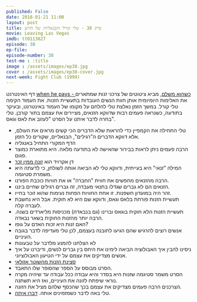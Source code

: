 ```yaml
---
published: False
date: 2018-01-21 11:00
layout: post
title: פרק 38 - טלי קורל והבנאליות של הרוע
movie: Leaving Las Vegas
imdb: tt0113627
episode: 38
ep-file: 
episode-number: 38
test-me : :title
image : /assets/images/ep38.jpg
cover : /assets/images/ep38-cover.jpg
next-week: Fight Club (1999)
---
```

דף האינטרנט [when he pays - כשהוא משלם](https://www.facebook.com/When-He-Pays-953331571347707/), מביא ציטוטים של צרכני זנות שמתארים את האלימות היומיומית אותן חוות הנשים העובדות בתעשיית הזנות.
את העמוד הקימה טלי קורל. במשך הזמן נאלצת טלי להלחם על מקומו של העמוד באינטרנט, ובעיקר בתודעה, כשנראה פעמים רבות שדווקא הזנאים, מציירים את עצמם בתור קורבן.
טלי בחרה לדבר איתנו על הסרט "לעזוב את לאס וגאס".

* טלי התחילה את הקמפיין כדי להראות שלא הדברים הכי קשים מראים את העולם, אלא דווקא הדברים ה"רגילים", הבנאליים, שקורים כל הזמן.
* הדף המקורי התחיל באנגליה
* הרבה פעמים ניתן לראות בבירור שהאישה לא בתודעה מלאה. היא מתוארת כמוצר פגום.
* דן אקרויד הוא [זונה ממין זכר](http://www.nbc.com/saturday-night-live/video/fred-garvin-male-prostitute/n8669?snl=1)
* המילה "זנאי" היא בעייתית, ודווקא טלי לא הביאה אותה לשולחן, כי לדעתה היא משמרת סטיגמה.
* הרבה מהזנאים מחפשים את חווית "החברה" או את חוויות כוכבת הפורנו.
* הזנאים הם לא גברים שגדלו בתנאי מעבדה, זה גברים רגילים שחיים ביננו.
* זהר היה במועדון חשפנות. זו אחת החוויות הפחות נעימות שהוא זוכר בחייו.
* תעשיית הזנות פורחת בלאס וגאס, ודווקא שם היא לא חוקית. אבל היא נחשבת לעברה קלה.
* תעשיית הזנות הלא חוקית בוגאס וברינו (גם בנבאדה) מכניסות מליארדים בשנה. הרבה יותר מהזנות החוקית בשאר נבאדה.
* האם זנות היא זכות האדם על גופו?
* אנשים רוצים להרגיש שהם הגיעו לתובנה בעצמם, לכן טלי מעדיפה לדבר בגובה העיניים. 
* לא הצלחנו להמנע מלדבר על טבעונות
* ניסינו להבין איך האבולוציה הביאה לימינו את היחס בין גברים לנשים, ודיברנו על איך אנשים מצדיקים את עצמם על ידי הטיעון האבולוציוני.
* [סצינת הזנות מהשוטר אזולאי](https://youtu.be/srHDYKsQ9AE?t=36m55s)
* הסרט מבוסס על הספר שהסופר שלו התאבד.
* הסרט משמר סטיגמה שזנות היא בסדר והיא עבודה ככל עבודה עד שיהיה מקרה נוראי שיפתח לזונה את העיניים, ואז היא תשתנה.
* הצרכנים הרבה פעמים מצדיקים את עצמם בכך שהכסף שלהם מציל את הזונה.
* טלי באה לדבר כשמזמינים אותה. [דברו איתה](https://www.facebook.com/todaa.tk).
